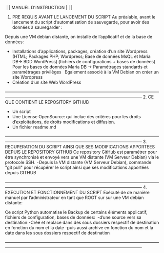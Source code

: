  | | MANUEL D'INSTRUCTION | | |


1. PRE REQUIS AVANT LE LANCEMENT DU SCRIPT 
Au préalable, avant le lancement du script d’automatisation de sauvegarde, pour avoir des données à sauvegarder :

Depuis une VM debian distante, on installe de l’applicatif et de la base de données:
- Installations d’applications, packages, création d’un site Wordpress 
(HTML; Packages PHP; Wordpress; Base de données MsQL et Maria DB-> BDD WordPress)
(fichiers de configurations + bases de données)
Pour les bases de données Maria DB -> Paramétrages standards et paramétrages privilèges
 
Egalement associé à la VM Debian on créer un site Wordpress
- Création d’un site Web WordPress

————————————————————————————————————————————————————————————————————
2. CE QUE CONTIENT LE REPOSITORY GITHUB
- Un script
- Une License OpenSource: qui inclue des critères pour les droits d’exploitations, de droits modifications et diffusion.
- Un fichier readme.md

————————————————————————————————————————————————————————————————————
3. RECUPERATION DU SCRIPT AINSI QUE SES MODIFICATIONS APPORTEES DEPUIS LE REPOSITORY GITHUB
Ce repository GitHub est paramétrer pour être synchronisé et envoyé vers une VM distante (VM Serveur Debian) via le protocole SSH. 
⁃Depuis la VM distante (VM Serveur Debian), commande "git pull" pour récupérer le script ainsi que ses modifications apportées depuis GITHUB 

————————————————————————————————————————————————————————————————————
4. EXECUTION ET FONCTIONNEMENT DU SCRIPT
Exécuté de de manière manuel par l’administrateur en tant que ROOT sur sur une VM debian distante:

Ce script Python automatise le Backup de certains éléments applicatif, fichiers de configuration, bases de données:  
-d’une source vers sa destination 
-Créé et replace dans des sous dossiers respectif de destination en fonction du nom et la date
-puis aussi archive en fonction du nom et la date dans les sous dossiers respectif de destination

————————————————————————————————————————————————————————————————————
